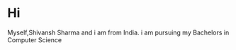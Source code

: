 <h1>Hi</h1>
<p>Myself,Shivansh Sharma and i am from India.
  i am pursuing my Bachelors in Computer Science<p>
